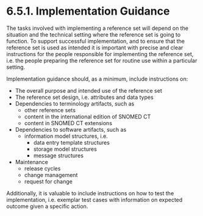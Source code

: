 # 6.5.1. Implementation Guidance

The tasks involved with implementing a reference set will depend on the situation and the technical setting where the reference set is going to function. To support successful implementation, and to ensure that the reference set is used as intended it is important with precise and clear instructions for the people responsible for implementing the reference set, i.e. the people preparing the reference set for routine use within a particular setting. 

Implementation guidance should, as a minimum, include instructions on:

  * The overall purpose and intended use of the reference set
  * The reference set design, i.e. attributes and data types
  * Dependencies to terminology artifacts, such as
    * other reference sets
    * content in the international edition of SNOMED CT
    * content in SNOMED CT extensions
  * Dependencies to software artifacts, such as
    * information model structures, i.e.
      * data entry template structures
      * storage model structures
      * message structures
  * Maintenance
    * release cycles
    * change management
    * request for change

Additionally, it is valuable to include instructions on how to test the implementation, i.e. exemplar test cases with information on expected outcome given a specific action.
